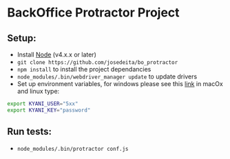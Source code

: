 
# BackOffice Protractor Project #

## Setup:
* Install [Node](http://nodejs.org) (v4.x.x or later)
* `git clone https://github.com/josedeita/bo_protractor`
* `npm install` to install the project dependancies
* `node_modules/.bin/webdriver_manager update` to update drivers
* Set up environment variables, for windows please see this [link](https://www.techjunkie.com/environment-variables-windows-10/)
in macOx and linux type:
```sh
export KYANI_USER="5xx"
export KYANI_KEY="password"
```

## Run tests:
* `node_modules/.bin/protractor conf.js`
